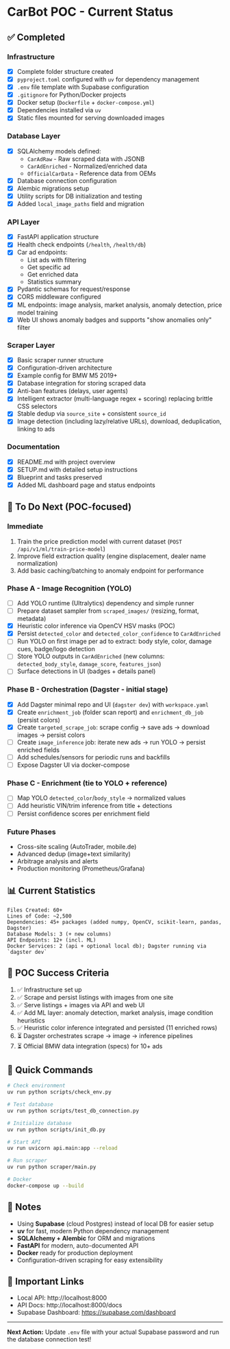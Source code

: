 # CarBot POC - Current Status

## ✅ Completed

### Infrastructure
- [x] Complete folder structure created
- [x] `pyproject.toml` configured with `uv` for dependency management
- [x] `.env` file template with Supabase configuration
- [x] `.gitignore` for Python/Docker projects
- [x] Docker setup (`Dockerfile` + `docker-compose.yml`)
- [x] Dependencies installed via `uv`
 - [x] Static files mounted for serving downloaded images

### Database Layer
- [x] SQLAlchemy models defined:
  - `CarAdRaw` - Raw scraped data with JSONB
  - `CarAdEnriched` - Normalized/enriched data
  - `OfficialCarData` - Reference data from OEMs
- [x] Database connection configuration
- [x] Alembic migrations setup
- [x] Utility scripts for DB initialization and testing
 - [x] Added `local_image_paths` field and migration

### API Layer
- [x] FastAPI application structure
- [x] Health check endpoints (`/health`, `/health/db`)
- [x] Car ad endpoints:
  - List ads with filtering
  - Get specific ad
  - Get enriched data
  - Statistics summary
- [x] Pydantic schemas for request/response
- [x] CORS middleware configured
 - [x] ML endpoints: image analysis, market analysis, anomaly detection, price model training
 - [x] Web UI shows anomaly badges and supports "show anomalies only" filter

### Scraper Layer
- [x] Basic scraper runner structure
- [x] Configuration-driven architecture
- [x] Example config for BMW M5 2019+
- [x] Database integration for storing scraped data
- [x] Anti-ban features (delays, user agents)
 - [x] Intelligent extractor (multi-language regex + scoring) replacing brittle CSS selectors
 - [x] Stable dedup via `source_site` + consistent `source_id`
 - [x] Image detection (including lazy/relative URLs), download, deduplication, linking to ads

### Documentation
- [x] README.md with project overview
- [x] SETUP.md with detailed setup instructions
- [x] Blueprint and tasks preserved
 - [x] Added ML dashboard page and status endpoints

## 🚧 To Do Next (POC-focused)

### Immediate
1. Train the price prediction model with current dataset (`POST /api/v1/ml/train-price-model`)
2. Improve field extraction quality (engine displacement, dealer name normalization)
3. Add basic caching/batching to anomaly endpoint for performance

### Phase A - Image Recognition (YOLO)
- [ ] Add YOLO runtime (Ultralytics) dependency and simple runner
- [ ] Prepare dataset sampler from `scraped_images/` (resizing, format, metadata)
- [x] Heuristic color inference via OpenCV HSV masks (POC)
- [x] Persist `detected_color` and `detected_color_confidence` to `CarAdEnriched`
- [ ] Run YOLO on first image per ad to extract: body style, color, damage cues, badge/logo detection
- [ ] Store YOLO outputs in `CarAdEnriched` (new columns: `detected_body_style`, `damage_score`, `features_json`)
- [ ] Surface detections in UI (badges + details panel)

### Phase B - Orchestration (Dagster - initial stage)
- [x] Add Dagster minimal repo and UI (`dagster dev`) with `workspace.yaml`
- [x] Create `enrichment_job` (folder scan report) and `enrichment_db_job` (persist colors)
- [x] Create `targeted_scrape_job`: scrape config → save ads → download images → persist colors
- [ ] Create `image_inference` job: iterate new ads → run YOLO → persist enriched fields
- [ ] Add schedules/sensors for periodic runs and backfills
- [ ] Expose Dagster UI via docker-compose

### Phase C - Enrichment (tie to YOLO + reference)
- [ ] Map YOLO `detected_color`/`body_style` → normalized values
- [ ] Add heuristic VIN/trim inference from title + detections
- [ ] Persist confidence scores per enrichment field

### Future Phases
- Cross-site scaling (AutoTrader, mobile.de)
- Advanced dedup (image+text similarity)
- Arbitrage analysis and alerts
- Production monitoring (Prometheus/Grafana)

## 📊 Current Statistics

```
Files Created: 60+
Lines of Code: ~2,500
Dependencies: 45+ packages (added numpy, OpenCV, scikit-learn, pandas, Dagster)
Database Models: 3 (+ new columns)
API Endpoints: 12+ (incl. ML)
Docker Services: 2 (api + optional local db); Dagster running via `dagster dev`
```

## 🎯 POC Success Criteria

1. ✅ Infrastructure set up
2. ✅ Scrape and persist listings with images from one site
3. ✅ Serve listings + images via API and web UI
4. ✅ Add ML layer: anomaly detection, market analysis, image condition heuristics
5. ✅ Heuristic color inference integrated and persisted (11 enriched rows)
6. ⏳ Dagster orchestrates scrape → image → inference pipelines
7. ⏳ Official BMW data integration (specs) for 10+ ads

## 🚀 Quick Commands

```bash
# Check environment
uv run python scripts/check_env.py

# Test database
uv run python scripts/test_db_connection.py

# Initialize database
uv run python scripts/init_db.py

# Start API
uv run uvicorn api.main:app --reload

# Run scraper
uv run python scraper/main.py

# Docker
docker-compose up --build
```

## 📝 Notes

- Using **Supabase** (cloud Postgres) instead of local DB for easier setup
- **uv** for fast, modern Python dependency management
- **SQLAlchemy + Alembic** for ORM and migrations
- **FastAPI** for modern, auto-documented API
- **Docker** ready for production deployment
- Configuration-driven scraping for easy extensibility

## 🔗 Important Links

- Local API: http://localhost:8000
- API Docs: http://localhost:8000/docs
- Supabase Dashboard: https://supabase.com/dashboard

---

**Next Action:** Update `.env` file with your actual Supabase password and run the database connection test!

